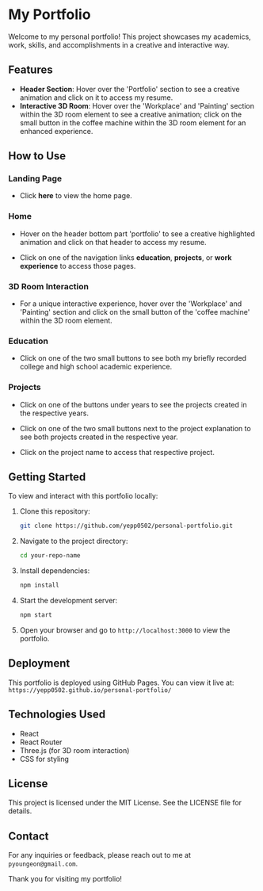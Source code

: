 # My Portfolio

Welcome to my personal portfolio! This project showcases my academics, work, skills, and accomplishments in a creative and interactive way.

## Features

- **Header Section**: Hover over the 'Portfolio' section to see a creative animation and click on it to access my resume.
- **Interactive 3D Room**: Hover over the 'Workplace' and 'Painting' section within the 3D room element to see a creative animation; click on the small button in the coffee machine within the 3D room element for an enhanced experience.

## How to Use

### Landing Page

- Click **here** to view the home page.

### Home

- Hover on the header bottom part 'portfolio' to see a creative highlighted animation and click on that header to access my resume.

- Click on one of the navigation links **education**, **projects**, or **work experience** to access those pages.

### 3D Room Interaction

- For a unique interactive experience, hover over the 'Workplace' and 'Painting' section and click on the small button of the 'coffee machine' within the 3D room element.

### Education

- Click on one of the two small buttons to see both my briefly recorded college and high school academic experience.

### Projects

- Click on one of the buttons under years to see the projects created in the respective years.
  
- Click on one of the two small buttons next to the project explanation to see both projects created in the respective year.
  
- Click on the project name to access that respective project.

## Getting Started

To view and interact with this portfolio locally:

1. Clone this repository:
   ```bash
   git clone https://github.com/yepp0502/personal-portfolio.git
   
2. Navigate to the project directory:
   ```bash
   cd your-repo-name
   
3. Install dependencies:
   ```bash
   npm install

4. Start the development server:
   ```bash
   npm start

5. Open your browser and go to `http://localhost:3000` to view the portfolio.

## Deployment

This portfolio is deployed using GitHub Pages. You can view it live at:
`https://yepp0502.github.io/personal-portfolio/`

## Technologies Used

- React
- React Router
- Three.js (for 3D room interaction)
- CSS for styling

## License

This project is licensed under the MIT License. See the LICENSE file for details.

## Contact

For any inquiries or feedback, please reach out to me at `pyoungeon@gmail.com`.

Thank you for visiting my portfolio!


